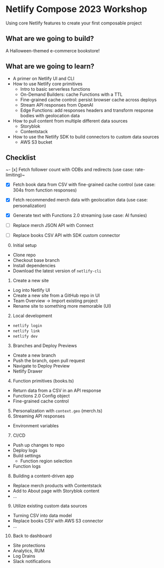 # Netlify Compose 2023 Workshop

Using core Netlify features to create your first composable project

## What are we going to build?

A Halloween-themed e-commerce bookstore!

## What are we going to learn?

- A primer on Netlify UI and CLI
- How to use Netlify core primitives
  - Intro to basic serverless functions
  - On-Demand Builders: cache Functions with a TTL
  - Fine-grained cache control: persist browser cache across deploys
  - Stream API responses from OpenAI
  - Edge Functions: add responses headers and transform response bodies with geolocation data
- How to pull content from multiple different data sources
  - Storyblok
  - Contentstack
- How to use the Netlify SDK to build connectors to custom data sources
  - AWS S3 bucket

## Checklist

~- [x] Fetch follower count with ODBs and redirects (use case: rate-limiting)~

- [x] Fetch book data from CSV with fine-grained cache control (use case: 304s from function responses)
- [x] Fetch recommended merch data with geolocation data (use case: personalization)
- [x] Generate text with Functions 2.0 streaming (use case: AI funsies)

- [ ] Replace merch JSON API with Connect
- [ ] Replace books CSV API with SDK custom connector

0. Initial setup

- Clone repo
- Checkout base branch
- Install dependencies
- Download the latest version of `netlify-cli`

1. Create a new site

- Log into Netlify UI
- Create a new site from a GitHub repo in UI
- Team Overview → Import existing project
- Rename site to something more memorable (UI)

2. Local development

- `netlify login`
- `netlify link`
- `netlify dev`

3. Branches and Deploy Previews

- Create a new branch
- Push the branch, open pull request
- Navigate to Deploy Preview
- Netlify Drawer

4. Function primitives (books.ts)

- Return data from a CSV in an API response
- Functions 2.0 Config object
- Fine-grained cache control

5. Personalization with `context.geo` (merch.ts)
6. Streaming API responses

- Environment variables

7. CI/CD

- Push up changes to repo
- Deploy logs
- Build settings
  - Function region selection
- Function logs

8. Building a content-driven app

- Replace merch products with Contentstack
- Add to About page with Storyblok content
- ...

9. Utilize existing custom data sources

- Turning CSV into data model
- Replace books CSV with AWS S3 connector
- ...

10. Back to dashboard

- Site protections
- Analytics, RUM
- Log Drains
- Slack notifications
